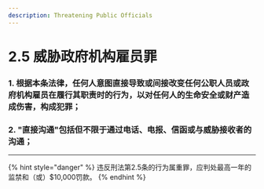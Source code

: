 ```yaml
---
description: Threatening Public Officials
---
```


# 2.5 威胁政府机构雇员罪

### 1. 根据本条法律，任何人意图直接导致或间接改变任何公职人员或政府机构雇员在履行其职责时的行为，以对任何人的生命安全或财产造成伤害，构成犯罪；


### 2. "直接沟通"包括但不限于通过电话、电报、信函或与威胁接收者的沟通；

***

{% hint style="danger" %}
违反刑法第2.5条的行为属重罪，应判处最高一年的监禁和（或）$10,000罚款。
{% endhint %}